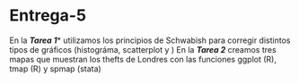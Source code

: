 # Entrega-5
En la ***Tarea 1**** utilizamos los principios de Schwabish para corregir distintos tipos de gráficos (histográma, scatterplot y )
En la ***Tarea 2*** creamos tres mapas que muestran los thefts de Londres con las funciones ggplot (R), tmap (R) y spmap (stata)
